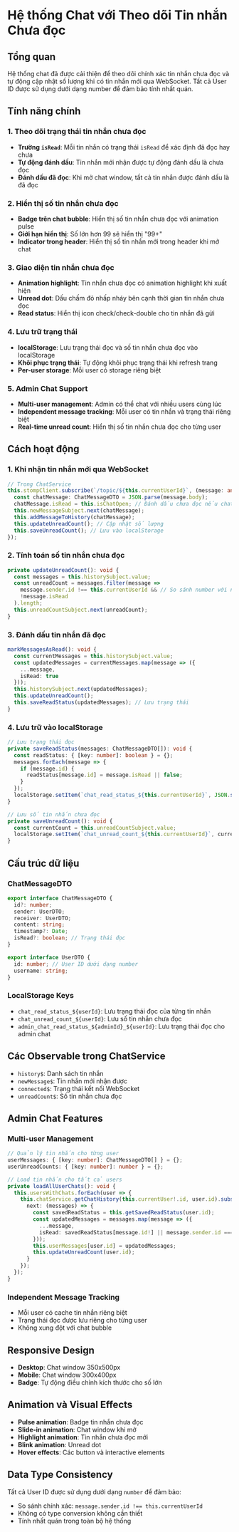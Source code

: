# Hệ thống Chat với Theo dõi Tin nhắn Chưa đọc

## Tổng quan

Hệ thống chat đã được cải thiện để theo dõi chính xác tin nhắn chưa đọc và tự động cập nhật số lượng khi có tin nhắn mới qua WebSocket. Tất cả User ID được sử dụng dưới dạng number để đảm bảo tính nhất quán.

## Tính năng chính

### 1. Theo dõi trạng thái tin nhắn chưa đọc
- **Trường `isRead`**: Mỗi tin nhắn có trạng thái `isRead` để xác định đã đọc hay chưa
- **Tự động đánh dấu**: Tin nhắn mới nhận được tự động đánh dấu là chưa đọc
- **Đánh dấu đã đọc**: Khi mở chat window, tất cả tin nhắn được đánh dấu là đã đọc

### 2. Hiển thị số tin nhắn chưa đọc
- **Badge trên chat bubble**: Hiển thị số tin nhắn chưa đọc với animation pulse
- **Giới hạn hiển thị**: Số lớn hơn 99 sẽ hiển thị "99+"
- **Indicator trong header**: Hiển thị số tin nhắn mới trong header khi mở chat

### 3. Giao diện tin nhắn chưa đọc
- **Animation highlight**: Tin nhắn chưa đọc có animation highlight khi xuất hiện
- **Unread dot**: Dấu chấm đỏ nhấp nháy bên cạnh thời gian tin nhắn chưa đọc
- **Read status**: Hiển thị icon check/check-double cho tin nhắn đã gửi

### 4. Lưu trữ trạng thái
- **localStorage**: Lưu trạng thái đọc và số tin nhắn chưa đọc vào localStorage
- **Khôi phục trạng thái**: Tự động khôi phục trạng thái khi refresh trang
- **Per-user storage**: Mỗi user có storage riêng biệt

### 5. Admin Chat Support
- **Multi-user management**: Admin có thể chat với nhiều users cùng lúc
- **Independent message tracking**: Mỗi user có tin nhắn và trạng thái riêng biệt
- **Real-time unread count**: Hiển thị số tin nhắn chưa đọc cho từng user

## Cách hoạt động

### 1. Khi nhận tin nhắn mới qua WebSocket
```typescript
// Trong ChatService
this.stompClient.subscribe(`/topic/${this.currentUserId}`, (message: any) => {
  const chatMessage: ChatMessageDTO = JSON.parse(message.body);
  chatMessage.isRead = this.isChatOpen; // Đánh dấu chưa đọc nếu chat đang đóng
  this.newMessageSubject.next(chatMessage);
  this.addMessageToHistory(chatMessage);
  this.updateUnreadCount(); // Cập nhật số lượng
  this.saveUnreadCount(); // Lưu vào localStorage
});
```

### 2. Tính toán số tin nhắn chưa đọc
```typescript
private updateUnreadCount(): void {
  const messages = this.historySubject.value;
  const unreadCount = messages.filter(message => 
    message.sender.id !== this.currentUserId && // So sánh number với number
    !message.isRead
  ).length;
  this.unreadCountSubject.next(unreadCount);
}
```

### 3. Đánh dấu tin nhắn đã đọc
```typescript
markMessagesAsRead(): void {
  const currentMessages = this.historySubject.value;
  const updatedMessages = currentMessages.map(message => ({
    ...message,
    isRead: true
  }));
  this.historySubject.next(updatedMessages);
  this.updateUnreadCount();
  this.saveReadStatus(updatedMessages); // Lưu trạng thái
}
```

### 4. Lưu trữ vào localStorage
```typescript
// Lưu trạng thái đọc
private saveReadStatus(messages: ChatMessageDTO[]): void {
  const readStatus: { [key: number]: boolean } = {};
  messages.forEach(message => {
    if (message.id) {
      readStatus[message.id] = message.isRead || false;
    }
  });
  localStorage.setItem(`chat_read_status_${this.currentUserId}`, JSON.stringify(readStatus));
}

// Lưu số tin nhắn chưa đọc
private saveUnreadCount(): void {
  const currentCount = this.unreadCountSubject.value;
  localStorage.setItem(`chat_unread_count_${this.currentUserId}`, currentCount.toString());
}
```

## Cấu trúc dữ liệu

### ChatMessageDTO
```typescript
export interface ChatMessageDTO {
  id?: number;
  sender: UserDTO;
  receiver: UserDTO;
  content: string;
  timestamp?: Date;
  isRead?: boolean; // Trạng thái đọc
}

export interface UserDTO {
  id: number; // User ID dưới dạng number
  username: string;
}
```

### LocalStorage Keys
- `chat_read_status_${userId}`: Lưu trạng thái đọc của từng tin nhắn
- `chat_unread_count_${userId}`: Lưu số tin nhắn chưa đọc
- `admin_chat_read_status_${adminId}_${userId}`: Lưu trạng thái đọc cho admin chat

## Các Observable trong ChatService

- `history$`: Danh sách tin nhắn
- `newMessage$`: Tin nhắn mới nhận được
- `connected$`: Trạng thái kết nối WebSocket
- `unreadCount$`: Số tin nhắn chưa đọc

## Admin Chat Features

### Multi-user Management
```typescript
// Quản lý tin nhắn cho từng user
userMessages: { [key: number]: ChatMessageDTO[] } = {};
userUnreadCounts: { [key: number]: number } = {};

// Load tin nhắn cho tất cả users
private loadAllUserChats(): void {
  this.usersWithChats.forEach(user => {
    this.chatService.getChatHistory(this.currentUser!.id, user.id).subscribe({
      next: (messages) => {
        const savedReadStatus = this.getSavedReadStatus(user.id);
        const updatedMessages = messages.map(message => ({
          ...message,
          isRead: savedReadStatus[message.id!] || message.sender.id === this.currentUser?.id
        }));
        this.userMessages[user.id] = updatedMessages;
        this.updateUnreadCount(user.id);
      }
    });
  });
}
```

### Independent Message Tracking
- Mỗi user có cache tin nhắn riêng biệt
- Trạng thái đọc được lưu riêng cho từng user
- Không xung đột với chat bubble

## Responsive Design

- **Desktop**: Chat window 350x500px
- **Mobile**: Chat window 300x400px
- **Badge**: Tự động điều chỉnh kích thước cho số lớn

## Animation và Visual Effects

- **Pulse animation**: Badge tin nhắn chưa đọc
- **Slide-in animation**: Chat window khi mở
- **Highlight animation**: Tin nhắn chưa đọc mới
- **Blink animation**: Unread dot
- **Hover effects**: Các button và interactive elements

## Data Type Consistency

Tất cả User ID được sử dụng dưới dạng `number` để đảm bảo:
- So sánh chính xác: `message.sender.id !== this.currentUserId`
- Không có type conversion không cần thiết
- Tính nhất quán trong toàn bộ hệ thống 